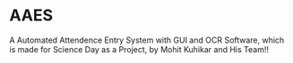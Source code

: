 # AAES
A Automated Attendence Entry System with GUI and OCR Software, which is made for Science Day as a Project, by Mohit Kuhikar and His Team!!
